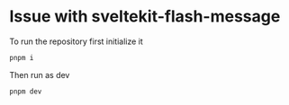 # Issue with sveltekit-flash-message

To run the repository first initialize it 
``` bash
pnpm i
```

Then run as dev

``` bash
pnpm dev
```
